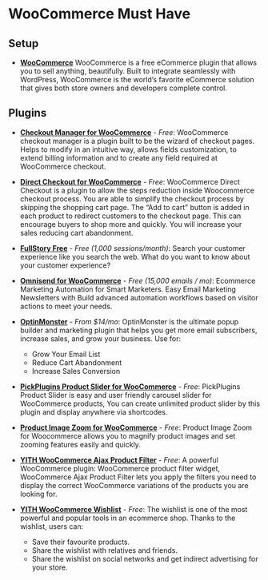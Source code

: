 # WooCommerce Must Have

## Setup

* [**WooCommerce**](https://woocommerce.com)
WooCommerce is a free eCommerce plugin that allows you to sell anything, beautifully. Built to integrate seamlessly 
with WordPress, WooCommerce is the world’s favorite eCommerce solution that gives both store owners and developers 
complete control.



## Plugins

* [**Checkout Manager for WooCommerce**](https://wordpress.org/plugins/woocommerce-checkout-manager/) - _Free_:
  WooCommerce checkout manager is a plugin built to be the wizard of
  checkout pages. Helps to modify in an intuitive way, allows fields
  customization, to extend billing information and to create any field
  required at WooCommerce checkout.

* [**Direct Checkout for WooCommerce**](https://wordpress.org/plugins/woocommerce-direct-checkout/) - _Free_: WooCommerce
  Direct Checkout is a plugin to allow the steps reduction inside Woocommerce checkout process. You are able to 
  simplify the checkout process by skipping the shopping cart page. The “Add to cart” button is added in each product 
  to redirect customers to the checkout page. This can encourage buyers to shop more and quickly. You will increase 
  your sales reducing cart abandonment.

* [**FullStory  Free**](https://www.fullstory.com/free) - _Free (1,000 sessions/month)_: Search your customer experience 
  like you search the web. What do you want to know about your customer experience?

* [**Omnisend for WooCommerce**](https://wordpress.org/plugins/omnisend-connect/) - _Free (15,000 emails / mo)_: 
  Ecommerce Marketing Automation for Smart Marketers. Easy Email Marketing Newsletters with Build advanced automation 
  workflows based on visitor actions to meet your needs.

* [**OptinMonster**](https://wordpress.org/plugins/optinmonster/) - _From $14/mo_: OptinMonster is the ultimate popup 
  builder and marketing plugin that helps you get more email subscribers, increase sales, and grow your business. Use 
  for:
  - Grow Your Email List
  - Reduce Cart Abandonment
  - Increase Sales Conversion

* [**PickPlugins Product Slider for WooCommerce**](https://wordpress.org/plugins/woocommerce-products-slider/) - _Free_: 
  PickPlugins Product Slider is easy and user friendly carousel slider for WooCommerce products, You can create 
  unlimited product slider by this plugin and display anywhere via shortcodes.

* [**Product Image Zoom for WooCommerce**](https://wordpress.org/plugins/woocommerce-image-zoom/) - _Free_: 
  Product Image Zoom for Woocommerce allows you to magnify product images and set zooming features easily and quickly.

* [**YITH WooCommerce Ajax Product Filter**](https://wordpress.org/plugins/yith-woocommerce-ajax-navigation/) - _Free_: 
  A powerful WooCommerce plugin: WooCommerce product filter widget, WooCommerce Ajax Product Filter lets you apply the 
  filters you need to display the correct WooCommerce variations of the products you are looking for.

* [**YITH WooCommerce Wishlist**](https://wordpress.org/plugins/yith-woocommerce-wishlist/) - _Free_: The wishlist is 
  one of the most powerful and popular tools in an ecommerce shop. Thanks to the wishlist, users can: 
  - Save their favourite products.
  - Share the wishlist with relatives and friends.
  - Share the wishlist on social networks and get indirect advertising for your store.

